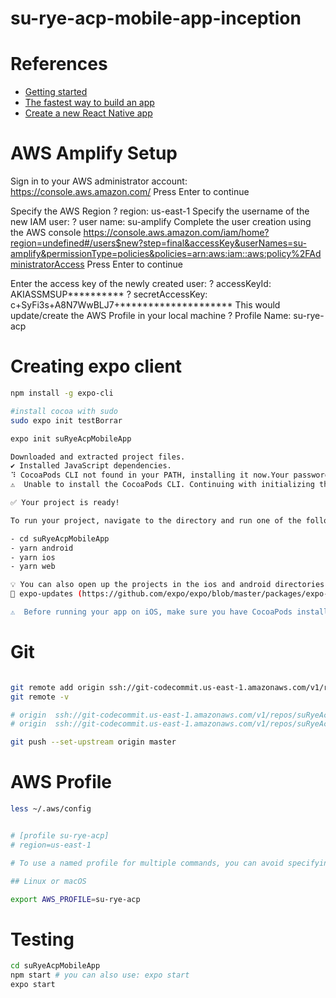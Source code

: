 # su-rye-acp-mobile-app-inception
# References
- [Getting started](https://docs.amplify.aws/start/q/integration/react-native)
- [The fastest way to build an app](https://expo.io/)
- [Create a new React Native app](https://reactnative.dev/docs/environment-setup)

# AWS Amplify Setup

Sign in to your AWS administrator account:
https://console.aws.amazon.com/
Press Enter to continue

Specify the AWS Region
? region:  us-east-1
Specify the username of the new IAM user:
? user name:  su-amplify
Complete the user creation using the AWS console
https://console.aws.amazon.com/iam/home?region=undefined#/users$new?step=final&accessKey&userNames=su-amplify&permissionType=policies&policies=arn:aws:iam::aws:policy%2FAdministratorAccess
Press Enter to continue

Enter the access key of the newly created user:
? accessKeyId:  AKIASSMSUP**********
? secretAccessKey:  c+SyFi3s+A8N7WwBLJ7+********************
This would update/create the AWS Profile in your local machine
? Profile Name:  su-rye-acp


# Creating expo client

```sh
npm install -g expo-cli  

#install cocoa with sudo
sudo expo init testBorrar

expo init suRyeAcpMobileApp

Downloaded and extracted project files.
✔ Installed JavaScript dependencies.
⠹ CocoaPods CLI not found in your PATH, installing it now.Your password might be needed to install CocoaPods CLI: https://guides.cocoapods.org/using/getting-started.html#installation
⚠️  Unable to install the CocoaPods CLI. Continuing with initializing the project, you can install CocoaPods afterwards.

✅ Your project is ready!

To run your project, navigate to the directory and run one of the following yarn commands.

- cd suRyeAcpMobileApp
- yarn android
- yarn ios
- yarn web

💡 You can also open up the projects in the ios and android directories with their respective IDEs.
🚀 expo-updates (​https://github.com/expo/expo/blob/master/packages/expo-updates/README.md​) has been installed in your project. Before you do a release build, you'll need to configure a few values in Expo.plist and AndroidManifest.xml in order for updates to work.

⚠️  Before running your app on iOS, make sure you have CocoaPods installed and initialize the project:


```

# Git 
```sh

git remote add origin ssh://git-codecommit.us-east-1.amazonaws.com/v1/repos/suRyeAcpMobileApp
git remote -v

# origin  ssh://git-codecommit.us-east-1.amazonaws.com/v1/repos/suRyeAcpMobileApp (fetch)
# origin  ssh://git-codecommit.us-east-1.amazonaws.com/v1/repos/suRyeAcpMobileApp (push)

git push --set-upstream origin master


```

# AWS Profile

```sh
less ~/.aws/config


# [profile su-rye-acp]
# region=us-east-1

# To use a named profile for multiple commands, you can avoid specifying the profile in every command by setting the AWS_PROFILE environment variable at the command line.

## Linux or macOS

export AWS_PROFILE=su-rye-acp

```


# Testing

```sh
cd suRyeAcpMobileApp
npm start # you can also use: expo start
expo start

```